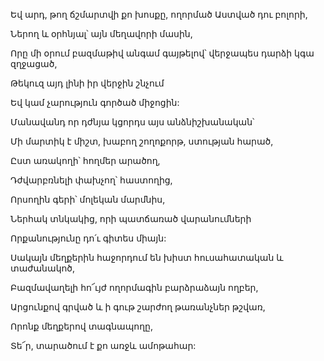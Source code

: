 Եվ արդ, թող ճշմարտվի քո խոսքը, ողորմած Աստված դու բոլորի,

Ներող և օրհնյալ՝ այն մեղավորի մասին,

Որը մի օրում բազմաթիվ անգամ գայթելով՝ վերջապես դարձի կգա զղջացած,

Թեկուզ այդ լինի իր վերջին շնչում

Եվ կամ չարություն գործած միջոցին:

Մանավանդ որ դժնյա կցորդս այս անձնիշխանական՝

Մի մարտիկ է միշտ, խաբող շողոքորթ, ստության հարած,

Ըստ առակողի՝ հողմեր արածող,

Դժվարբռնելի փախչող՝ հաստողից,

Որսողին գերի՝ մոլեկան մարմնիս,

Ներհակ տնկակից, որի պատճառած վարանումների

Որքանությունը դո՛ւ գիտես միայն:

Սակայն մեղքերին հաջորդում են խիստ հուսահատական և տաժանակոծ,

Բազմավաղելի հո՜ւյժ ողորմագին բարձրաձայն ողբեր,

Արցունքով գրված և ի գութ շարժող թառանչներ թշվառ,

Որոնք մեղքերով տագնապողը,

Տե՜ր, տարածում է քո առջև ամոթահար: